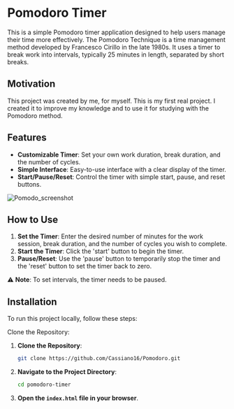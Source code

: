 # Pomodoro Timer
This is a simple Pomodoro timer application designed to help users manage their time more effectively. The Pomodoro Technique is a time management method developed by Francesco Cirillo in the late 1980s. It uses a timer to break work into intervals, typically 25 minutes in length, separated by short breaks.

## Motivation

This project was created by me, for myself. This is my first real project. I created it to improve my knowledge and to use it for studying with the Pomodoro method.

## Features
- **Customizable Timer**: Set your own work duration, break duration, and the number of cycles.
- **Simple Interface**: Easy-to-use interface with a clear display of the timer.
- **Start/Pause/Reset**: Control the timer with simple start, pause, and reset buttons.
  
![Pomodo_screenshot](https://github.com/Cassiano16/Pomodoro/assets/158184644/18e8658f-46ad-45a0-a487-498dd18873b2)

## How to Use

1. **Set the Timer**: Enter the desired number of minutes for the work session, break duration, and the number of cycles you wish to complete.
2. **Start the Timer**: Click the 'start' button to begin the timer.
3. **Pause/Reset**: Use the 'pause' button to temporarily stop the timer and the 'reset' button to set the timer back to zero.

⚠️ **Note**: To set intervals, the timer needs to be paused.

## Installation
To run this project locally, follow these steps:

Clone the Repository:
1. **Clone the Repository**:
   ```bash
   git clone https://github.com/Cassiano16/Pomodoro.git
2. **Navigate to the Project Directory**:
    ```bash
    cd pomodoro-timer
3. **Open the `index.html` file in your browser**.
